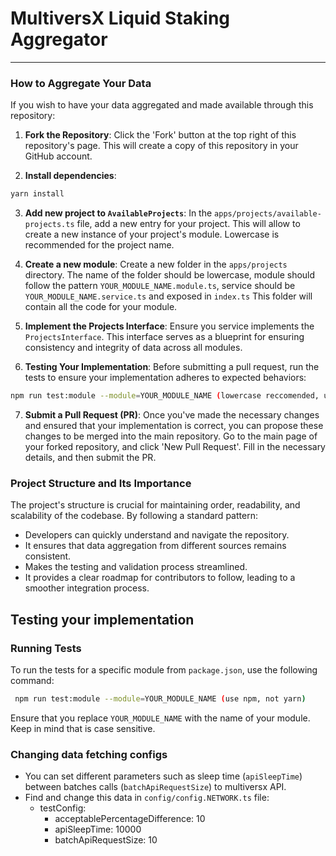 # MultiversX Liquid Staking Aggregator

---

### How to Aggregate Your Data

If you wish to have your data aggregated and made available through this repository:

1. **Fork the Repository**: Click the 'Fork' button at the top right of this repository's page. This will create a copy of this repository in your GitHub account.

2. **Install dependencies**:

```bash
yarn install
```

3. **Add new project to `AvailableProjects`**: In the `apps/projects/available-projects.ts` file, add a new entry for your project. This will allow to create a new instance of your project's module. Lowercase is recommended for the project name.

4. **Create a new module**: Create a new folder in the `apps/projects` directory. The name of the folder should be lowercase, module should follow the pattern `YOUR_MODULE_NAME.module.ts`, service should be `YOUR_MODULE_NAME.service.ts` and exposed in `index.ts` This folder will contain all the code for your module.

5. **Implement the Projects Interface**: Ensure you service implements the `ProjectsInterface`. This interface serves as a blueprint for ensuring consistency and integrity of data across all modules.

6. **Testing Your Implementation**: Before submitting a pull request, run the tests to ensure your implementation adheres to expected behaviors:

```bash
npm run test:module --module=YOUR_MODULE_NAME (lowercase reccomended, use npm and not yarn)
```

7. **Submit a Pull Request (PR)**: Once you've made the necessary changes and ensured that your implementation is correct, you can propose these changes to be merged into the main repository. Go to the main page of your forked repository, and click 'New Pull Request'. Fill in the necessary details, and then submit the PR.

### Project Structure and Its Importance

The project's structure is crucial for maintaining order, readability, and scalability of the codebase. By following a standard pattern:

- Developers can quickly understand and navigate the repository.
- It ensures that data aggregation from different sources remains consistent.
- Makes the testing and validation process streamlined.
- It provides a clear roadmap for contributors to follow, leading to a smoother integration process.

## Testing your implementation

### Running Tests

To run the tests for a specific module from `package.json`, use the following command:

```bash
 npm run test:module --module=YOUR_MODULE_NAME (use npm, not yarn)
```
Ensure that you replace `YOUR_MODULE_NAME` with the name of your module. Keep in mind that is case sensitive.

### Changing data fetching configs

- You can set different parameters such as sleep time (`apiSleepTime`) between batches calls (`batchApiRequestSize`) to multiversx API.
- Find and change this data in ```config/config.NETWORK.ts``` file:
  - testConfig:
     - acceptablePercentageDifference: 10
     - apiSleepTime: 10000
     - batchApiRequestSize: 10



